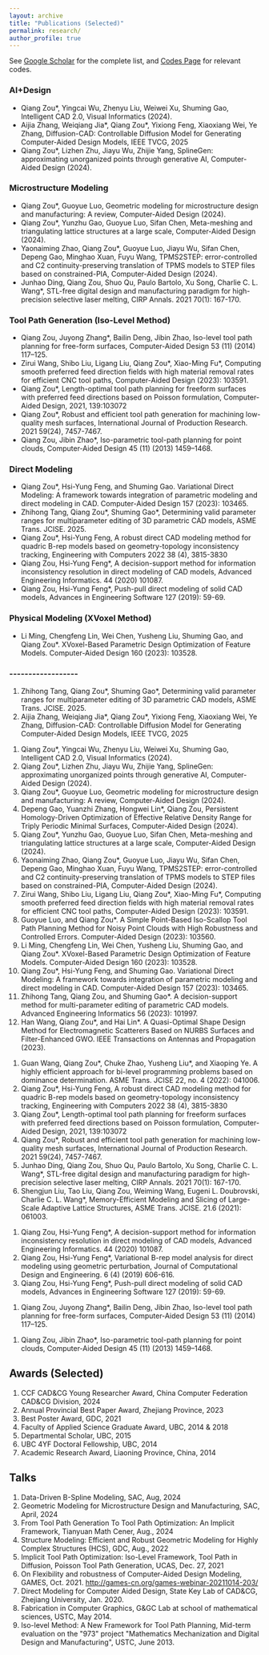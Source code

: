 ```yaml
---
layout: archive
title: "Publications (Selected)"
permalink: research/
author_profile: true
---
```

<!-- 
Theses 
======
1. Variational direct modeling for computer-aided design, Ph.D. degree, The University of British Columbia.

1. Conformal geometry-based tool path planning for point clouds, Master's degree, University of Chinese Academy of Sciences. (In Chinese)
-->

See [Google Scholar](https://scholar.google.com/citations?user=9FwFNqAAAAAJ&hl=en) for the complete list, and [Codes Page](https://qiang-zou.github.io//codes/) for relevant codes.

### AI+Design
* Qiang Zou\*, Yingcai Wu, Zhenyu Liu, Weiwei Xu, Shuming Gao, Intelligent CAD 2.0, Visual Informatics (2024).
* Aijia Zhang, Weiqiang Jia\*, Qiang Zou\*, Yixiong Feng, Xiaoxiang Wei, Ye Zhang, Diffusion-CAD: Controllable Diffusion Model for Generating Computer-Aided Design Models, IEEE TVCG, 2025
* Qiang Zou\*, Lizhen Zhu, Jiayu Wu, Zhijie Yang, SplineGen: approximating unorganized points through generative AI, Computer-Aided Design (2024).

### Microstructure Modeling
* Qiang Zou\*, Guoyue Luo, Geometric modeling for microstructure design and manufacturing: A review, Computer-Aided Design (2024).
* Qiang Zou\*, Yunzhu Gao, Guoyue Luo, Sifan Chen, Meta-meshing and triangulating lattice structures at a large scale, Computer-Aided Design (2024).
* Yaonaiming Zhao, Qiang Zou\*, Guoyue Luo, Jiayu Wu, Sifan Chen, Depeng Gao, Minghao Xuan, Fuyu Wang, TPMS2STEP: error-controlled and C2 continuity-preserving translation of TPMS models to STEP files based on constrained-PIA, Computer-Aided Design (2024).
* Junhao Ding, Qiang Zou, Shuo Qu, Paulo Bartolo, Xu Song, Charlie C. L. Wang*, STL-free digital design and manufacturing paradigm for high-precision selective laser melting, CIRP Annals. 2021 70(1): 167-170.

### Tool Path Generation (Iso-Level Method)
* Qiang Zou, Juyong Zhang*, Bailin Deng, Jibin Zhao, Iso-level tool path planning for free-form surfaces, Computer-Aided Design 53 (11) (2014) 117–125.
* Zirui Wang, Shibo Liu, Ligang Liu, Qiang Zou\*, Xiao-Ming Fu\*, Computing smooth preferred feed direction fields with high material removal rates for efficient CNC tool paths, Computer-Aided Design (2023): 103591.
* Qiang Zou*, Length-optimal tool path planning for freeform surfaces with preferred feed directions based on Poisson formulation, Computer-Aided Design, 2021, 139:103072
* Qiang Zou*, Robust and efficient tool path generation for machining low-quality mesh surfaces, International Journal of Production Research. 2021 59(24), 7457-7467.
* Qiang Zou, Jibin Zhao*, Iso-parametric tool-path planning for point clouds, Computer-Aided Design 45 (11) (2013) 1459–1468.

### Direct Modeling
* Qiang Zou\*, Hsi-Yung Feng, and Shuming Gao. Variational Direct Modeling: A framework towards integration of parametric modeling and direct modeling in CAD. Computer-Aided Design 157 (2023): 103465.
* Zhihong Tang, Qiang Zou\*, Shuming Gao\*, Determining valid parameter ranges for multiparameter editing of 3D parametric CAD models, ASME Trans. JCISE. 2025.
* Qiang Zou*, Hsi-Yung Feng, A robust direct CAD modeling method for quadric B-rep models based on geometry-topology inconsistency tracking, Engineering with Computers 2022 38 (4), 3815-3830
* Qiang Zou, Hsi-Yung Feng*, A decision-support method for information inconsistency resolution in direct modeling of CAD models, Advanced Engineering Informatics. 44 (2020) 101087.
* Qiang Zou, Hsi-Yung Feng*, Push-pull direct modeling of solid CAD models, Advances in Engineering Software 127 (2019): 59-69.

### Physical Modeling (XVoxel Method)
* Li Ming, Chengfeng Lin, Wei Chen, Yusheng Liu, Shuming Gao, and Qiang Zou\*. XVoxel-Based Parametric Design Optimization of Feature Models. Computer-Aided Design 160 (2023): 103528.

### ------------------
1. Zhihong Tang, Qiang Zou\*, Shuming Gao\*, Determining valid parameter ranges for multiparameter editing of 3D parametric CAD models, ASME Trans. JCISE. 2025.
1. Aijia Zhang, Weiqiang Jia\*, Qiang Zou\*, Yixiong Feng, Xiaoxiang Wei, Ye Zhang, Diffusion-CAD: Controllable Diffusion Model for Generating Computer-Aided Design Models, IEEE TVCG, 2025
<!-- 1. Yimin Feng, Ping Ge, Yanli Shao, Qiang Zou\*, and Yusheng Liu. UAF-Based Integration of Design and Simulation Model for System-of-Systems. Journal of Systems Engineering and Electronics 36, no. 1 (2025): 108-126.-->
1. Qiang Zou\*, Yingcai Wu, Zhenyu Liu, Weiwei Xu, Shuming Gao, Intelligent CAD 2.0, Visual Informatics (2024).
1. Qiang Zou\*, Lizhen Zhu, Jiayu Wu, Zhijie Yang, SplineGen: approximating unorganized points through generative AI, Computer-Aided Design (2024).
1. Qiang Zou\*, Guoyue Luo, Geometric modeling for microstructure design and manufacturing: A review, Computer-Aided Design (2024).
1. Depeng Gao, Yuanzhi Zhang, Hongwei Lin\*, Qiang Zou, Persistent Homology-Driven Optimization of Effective Relative Density Range for Triply Periodic Minimal Surfaces, Computer-Aided Design (2024).
1. Qiang Zou\*, Yunzhu Gao, Guoyue Luo, Sifan Chen, Meta-meshing and triangulating lattice structures at a large scale, Computer-Aided Design (2024).
1. Yaonaiming Zhao, Qiang Zou\*, Guoyue Luo, Jiayu Wu, Sifan Chen, Depeng Gao, Minghao Xuan, Fuyu Wang, TPMS2STEP: error-controlled and C2 continuity-preserving translation of TPMS models to STEP files based on constrained-PIA, Computer-Aided Design (2024).
1. Zirui Wang, Shibo Liu, Ligang Liu, Qiang Zou\*, Xiao-Ming Fu\*, Computing smooth preferred feed direction fields with high material removal rates for efficient CNC tool paths, Computer-Aided Design (2023): 103591.
1. Guoyue Luo, and Qiang Zou\*. A Simple Point-Based Iso-Scallop Tool Path Planning Method for Noisy Point Clouds with High Robustness and Controlled Errors. Computer-Aided Design (2023): 103560.
1. Li Ming, Chengfeng Lin, Wei Chen, Yusheng Liu, Shuming Gao, and Qiang Zou\*. XVoxel-Based Parametric Design Optimization of Feature Models. Computer-Aided Design 160 (2023): 103528.
1. Qiang Zou\*, Hsi-Yung Feng, and Shuming Gao. Variational Direct Modeling: A framework towards integration of parametric modeling and direct modeling in CAD. Computer-Aided Design 157 (2023): 103465.
1. Zhihong Tang, Qiang Zou, and Shuming Gao*. A decision-support method for multi-parameter editing of parametric CAD models. Advanced Engineering Informatics 56 (2023): 101997.
1. Han Wang, Qiang Zou\*, and Hai Lin\*. A Quasi-Optimal Shape Design Method for Electromagnetic Scatterers Based on NURBS Surfaces and Filter-Enhanced GWO. IEEE Transactions on Antennas and Propagation (2023).
<!-- 1. Jincheng Mei, Qiang Zou. 3D CAD: Historical Development and Trends. CCF Communications (2023):10. -->
<!-- 1. Ziheng Bao, Wu liu, and Qiang Zou\*. Parallel Inverse Evaluation of NURBS Surfaces Based on Matrix Representation. Journal of Computer-Aided Design & Computer Graphics (2023):35. -->
<!-- 1. Yimin Feng, Chenchu Zhou, Qiang Zou\*, Yusheng Liu\*, Jiyuan Lyu, Xinfeng Wu. A goal-based approach for modeling and simulation of different types of system-of-systems. Journal of Systems Engineering and Electronics (2023):34(3), 627-640. -->
<!-- 1. Yimin Feng, Qiang Zou\*, Chenchu Zhou, Yusheng Liu\*, Qibo Peng. Ontology-Based Architecture Process of System-of-Systems: From Capability Development to Operational Modeling. Journal of Systems Engineering and Electronics (2023):13(9), 5419. -->
<!-- 1. Qiang Zou*. A note on solid modeling: history, state of the art, future. Journal of Graphics, 2022, 43(6): 987-1001. -->
<!-- 1. MA Hong-yu , SHEN Li-yong*, JIANG Xin , ZOU Qiang , YUAN Chun-ming. A survey of path planning and feedrate interpolation in computer numerical control. Journal of Graphics, 2022, 43(6): 967-986. -->
1. Guan Wang, Qiang Zou\*, Chuke Zhao, Yusheng Liu\*, and Xiaoping Ye. A highly efficient approach for bi-level programming problems based on dominance determination. ASME Trans. JCISE 22, no. 4 (2022): 041006.
1. Qiang Zou*, Hsi-Yung Feng, A robust direct CAD modeling method for quadric B-rep models based on geometry-topology inconsistency tracking, Engineering with Computers 2022 38 (4), 3815-3830
1. Qiang Zou*, Length-optimal tool path planning for freeform surfaces with preferred feed directions based on Poisson formulation, Computer-Aided Design, 2021, 139:103072
1. Qiang Zou*, Robust and efficient tool path generation for machining low-quality mesh surfaces, International Journal of Production Research. 2021 59(24), 7457-7467.
1. Junhao Ding, Qiang Zou, Shuo Qu, Paulo Bartolo, Xu Song, Charlie C. L. Wang*, STL-free digital design and manufacturing paradigm for high-precision selective laser melting, CIRP Annals. 2021 70(1): 167-170.
1. Shengjun Liu, Tao Liu, Qiang Zou, Weiming Wang, Eugeni L. Doubrovski, Charlie C. L. Wang*, Memory-Efficient Modeling and Slicing of Large-Scale Adaptive Lattice Structures, ASME Trans. JCISE. 21.6 (2021): 061003.
<!-- 1. Cheng Su, Xin Jiang*, Guanying Huo, Qiang Zou, Zhiming Zheng, Hsi-Yung Feng, Accurate model construction of deformed aero-engine blades for remanufacturing, International Journal of Advanced Manufacturing Technology. 106 (2020) 3239-3251. -->
1. Qiang Zou, Hsi-Yung Feng*, A decision-support method for information inconsistency resolution in direct modeling of CAD models, Advanced Engineering Informatics. 44 (2020) 101087.
1. Qiang Zou, Hsi-Yung Feng*, Variational B-rep model analysis for direct modeling using geometric perturbation, Journal of Computational Design and Engineering. 6 (4) (2019) 606-616.
1. Qiang Zou, Hsi-Yung Feng*, Push-pull direct modeling of solid CAD models, Advances in Engineering Software 127 (2019): 59-69.
<!-- 1. Jibin Zhao*, Qiang Zou, Lun Li, Bo Zhou, Tool path planning based on conformal parameterization for meshes, Chinese Journal of Aeronautics 28 (5) (2015) 1555–1563. -->
1. Qiang Zou, Juyong Zhang*, Bailin Deng, Jibin Zhao, Iso-level tool path planning for free-form surfaces, Computer-Aided Design 53 (11) (2014) 117–125.
<!-- 1. Qiang Zou, Jibin Zhao*, Yanguo Zhao, Guangbao Liu, Haiyang Jin, Geodesic based conformal mesh parameterization, Proceedings of SPIE, Fifth International Conference on Graphics and Image Processing. 2014. -->
1. Qiang Zou, Jibin Zhao*, Iso-parametric tool-path planning for point clouds, Computer-Aided Design 45 (11) (2013) 1459–1468.
<!-- 1. Jibin Zhao*, Bo Zhong, Qiang Zou, Honjun Liu, Tool orientation planning for five-axis CNC machining of open free-form surfaces. Journal of Systems Science and Complexity 26 (5) (2013) 667–675. -->



## Awards (Selected)
1. CCF CAD&CG Young Researcher Award, China Computer Federation CAD&CG Division, 2024
1. Annual Provincial Best Paper Award, Zhejiang Province, 2023
1. Best Poster Award, GDC, 2021
1. Faculty of Applied Science Graduate Award, UBC, 2014 & 2018
1. Departmental Scholar, UBC, 2015
1. UBC 4YF Doctoral Fellowship, UBC, 2014
1. Academic Research Award, Liaoning Province, China, 2014

## Talks
1. Data-Driven B-Spline Modeling, SAC, Aug, 2024
1. Geometric Modeling for Microstructure Design and Manufacturing, SAC, April, 2024
1. From Tool Path Generation To Tool Path Optimization: An Implicit Framework, Tianyuan Math Cener, Aug., 2024
1. Structure Modeling: Efficient and Robust Geometric Modeling for Highly Complex Structures (HCS), GDC, Aug., 2022
1. Implicit Tool Path Optimization: Iso-Level Framework, Tool Path in Diffusion, Poisson Tool Path Generation, UCAS, Dec. 27, 2021
1. On Flexibility and robustness of Computer-Aided Design Modeling, GAMES, Oct. 2021. http://games-cn.org/games-webinar-20211014-203/
1. Direct Modeling for Computer Aided Design, State Key Lab of CAD&CG, Zhejiang University, Jan. 2020.
1. Fabrication in Computer Graphics, G&GC Lab at school of mathematical sciences, USTC, May 2014.
1. Iso-level Method: A New Framework for Tool Path Planning, Mid-term evaluation on the "973" project "Mathematics Mechanization and Digital Design and Manufacturing", USTC, June 2013.





<!-- Applications (Selected)
====
1. Academic Research Award, Liaoning Province, China, 2014

1. Academic Research Award, Liaoning Province, China, 2014

1. Academic Research Award, Liaoning Province, China, 2014
-->

<!-- {% include base_path %}

{% for post in site.publications reversed %}
  {% include archive-single.html %}
{% endfor %} -->
